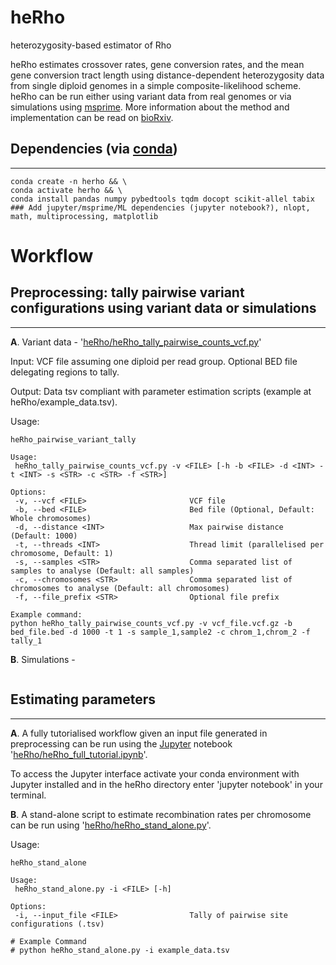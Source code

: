 heRho
=========
heterozygosity-based estimator of Rho

heRho estimates crossover rates, gene conversion rates, and the mean gene conversion tract length using distance-dependent heterozygosity data from single diploid genomes in a simple composite-likelihood scheme. heRho can be run either using variant data from real genomes or via simulations using [msprime](https://github.com/tskit-dev/msprime). More information about the method and implementation can be read on [bioRxiv](https://www.biorxiv.org/content/10.1101/2021.11.09.467857v1.full.pdf).

## Dependencies (via [conda](https://conda.io/miniconda.html))
-------
```
conda create -n herho && \
conda activate herho && \
conda install pandas numpy pybedtools tqdm docopt scikit-allel tabix ### Add jupyter/msprime/ML dependencies (jupyter notebook?), nlopt, math, multiprocessing, matplotlib
```

# Workflow

## Preprocessing: tally pairwise variant configurations using variant data or simulations
-------
**A**. Variant data - '[heRho/heRho_tally_pairwise_counts_vcf.py](https://github.com/samebdon/heRho/blob/main/heRho/heRho_tally_pairwise_counts_vcf.py)'

Input: VCF file assuming one diploid per read group. Optional BED file delegating regions to tally.

Output: Data tsv compliant with parameter estimation scripts (example at heRho/example_data.tsv).

Usage:

```
heRho_pairwise_variant_tally

Usage: 
 heRho_tally_pairwise_counts_vcf.py -v <FILE> [-h -b <FILE> -d <INT> -t <INT> -s <STR> -c <STR> -f <STR>]

Options:
 -v, --vcf <FILE>                       VCF file
 -b, --bed <FILE>                       Bed file (Optional, Default: Whole chromosomes)
 -d, --distance <INT>                   Max pairwise distance (Default: 1000)
 -t, --threads <INT>                    Thread limit (parallelised per chromosome, Default: 1)
 -s, --samples <STR>                    Comma separated list of samples to analyse (Default: all samples)
 -c, --chromosomes <STR>                Comma separated list of chromosomes to analyse (Default: all chromosomes)
 -f, --file_prefix <STR>                Optional file prefix

Example command:
python heRho_tally_pairwise_counts_vcf.py -v vcf_file.vcf.gz -b bed_file.bed -d 1000 -t 1 -s sample_1,sample2 -c chrom_1,chrom_2 -f tally_1
```

**B**. Simulations - 
```
```

## Estimating parameters
-------

**A**. A fully tutorialised workflow given an input file generated in preprocessing can be run using the [Jupyter](https://jupyter.org/) notebook '[heRho/heRho_full_tutorial.ipynb](https://github.com/samebdon/heRho/blob/main/heRho/heRho_full_tutorial.ipynb)'.

To access the Jupyter interface activate your conda environment with Jupyter installed and in the heRho directory enter 'jupyter notebook' in your terminal.

**B**. A stand-alone script to estimate recombination rates per chromosome can be run using  '[heRho/heRho_stand_alone.py](https://github.com/samebdon/heRho/blob/main/heRho/heRho_stand_alone.py)'.

Usage:

```
heRho_stand_alone

Usage: 
 heRho_stand_alone.py -i <FILE> [-h]
 
Options:
 -i, --input_file <FILE>                Tally of pairwise site configurations (.tsv)

# Example Command
# python heRho_stand_alone.py -i example_data.tsv
```
